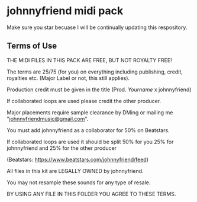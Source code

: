 # johnnyfriend midi pack
Make sure you star becuase I will be continually updating this respository.

## Terms of Use
THE MIDI FILES IN THIS PACK ARE FREE, BUT NOT ROYALTY FREE!



The terms are 25/75 (for you) on everything including publishing, credit, royalties etc. (Major Label or not, this still applies).


Production credit must be given in the title (Prod. *Yourname* x johnnyfriend)

If collaborated loops are used please credit the other producer.



Major placements require sample clearance by DMing or mailing me "johnnyfriendmusic@gmail.com".



You must add johnnyfriend as a collaborator for 50% on Beatstars.

If collaborated loops are used it should be split 50% for you 25% for johnnyfriend and 25% for the other producer


(Beatstars: https://www.beatstars.com/johnnyfriend/feed)



All files in this kit are LEGALLY OWNED by johnnyfriend.

You may not resample these sounds for any type of resale.



BY USING ANY FILE IN THIS FOLDER YOU AGREE TO THESE TERMS.
